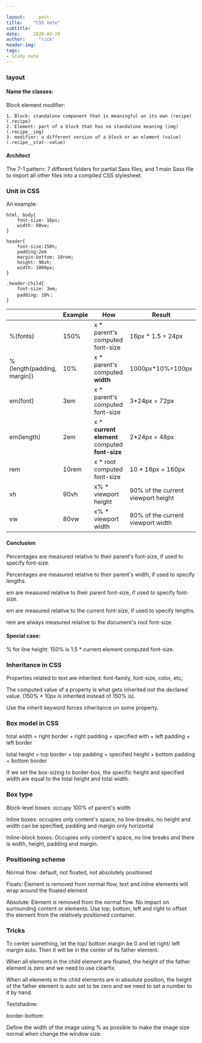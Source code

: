 ```yaml
---

layout:     post
title:    "CSS note"
subtitle:   
date:     2020-04-29
author:     "rick"
header-img: 
tags:
- Study note
---
```


### layout

#### Name the classes:

Block element modifier:

	1. Block: standalone component that is meaningful on its own (recipe)  (.recipe)
 	2. Element: part of a block that has no standalone meaning (img) (.recipe__img)
 	3. modifier: a different version of a block or an element (value) (.recipe__stat--value)

#### Architect

The 7-1 pattern: 7 different folders for partial Sass files, and 1 main Sass file to import all other files into a compiled CSS stylesheet.

### Unit in CSS

An example:

```
html, body{
	font-size: 16px;
	width: 80vw;
}

header{
	font-size:150%;
	padding:2em
	margin-bottom: 10rem;
	height: 90vh;
	width: 1000px;
}

.header-child{
	font-size: 3em;
	padding: 10%；
}
```

|                            | Example | How                                            | Result                             |
| -------------------------- | ------- | ---------------------------------------------- | ---------------------------------- |
| %(fonts)                   | 150%    | x * parent's computed font-size                | 16px * 1.5 = 24px                  |
| %(length(padding, margin)) | 10%     | x * parent's computed **width**                | 1000px*10%=100px                   |
| em(font)                   | 3em     | x * parent's computed font-size                | 3*24px = 72px                      |
| em(length)                 | 2em     | x * **current element** computed **font-size** | 2*24px = 48px                      |
| rem                        | 10rem   | x * root computed font-size                    | 10 * 16px = 160px                  |
| vh                         | 90vh    | x% * viewport height                           | 90% of the current viewport height |
| vw                         | 80vw    | x% * viewport width                            | 80% of the current viewport width  |

#### Conclusion

Percentages are measured relative to their parent's font-size, if used to specify font-size.

Percentages are measured relative to their parent's width, if used to specify lengths.

em are measured relative to their parent font-size, if used to specify font-size.

em are measured relative to the current font-size, if used to specify lengths.

rem are always measured relative to the document's root font-size. 

#### Special case:

% for line height: 150% is 1.5 * current element computed font-size.



### Inheritance in CSS

Properties related to text are inherited: font-family, font-size, color, etc;

 The computed value of a property is what gets inherited not the declared value. (150% * 10px is inherited instead of 150% is).

Use the inherit keyword forces inheritance on some property.

### Box model in CSS

total width = right border + right padding + specified with + left padding + left border

total height = top border + top padding + specified height + bottom padding + bottom border

If we set the box-sizing to border-box, the specific height and specified width are equal to the total height and total width.

### Box type

Block-level boxes: occupy 100% of parent's width

Inline boxes: occupies only content's space, no line-breaks, no height and width can be specified, padding and margin only horizontal

Inline-block boxes: Occupies only content's space, no line breaks and there is width, height, padding and margin.

### Positioning scheme

Normal flow: default, not floated, not absolutely positioned

Floats: Element is removed from normal flow, text and inline elements will wrap around the floated element

Absolute: Element is removed from the normal flow. No impact on surrounding content or elements. Use top, bottom, left and right to offset the element from the relatively positioned container. 



### Tricks

To center something, let the top/ bottom margin be 0 and let right/ left margin auto. Then it will be in the center of its father element.

When all elements in the child element are floated, the height of the father element is zero and we need to use clearfix.

When all elements in the child elements are in absolute position, the height of the father element is auto set to be zero and we need to set a number to it by hand.

Textshadow:

border-bottom:

Define the width of the image using % as possible to make the image size normal when change the window size.